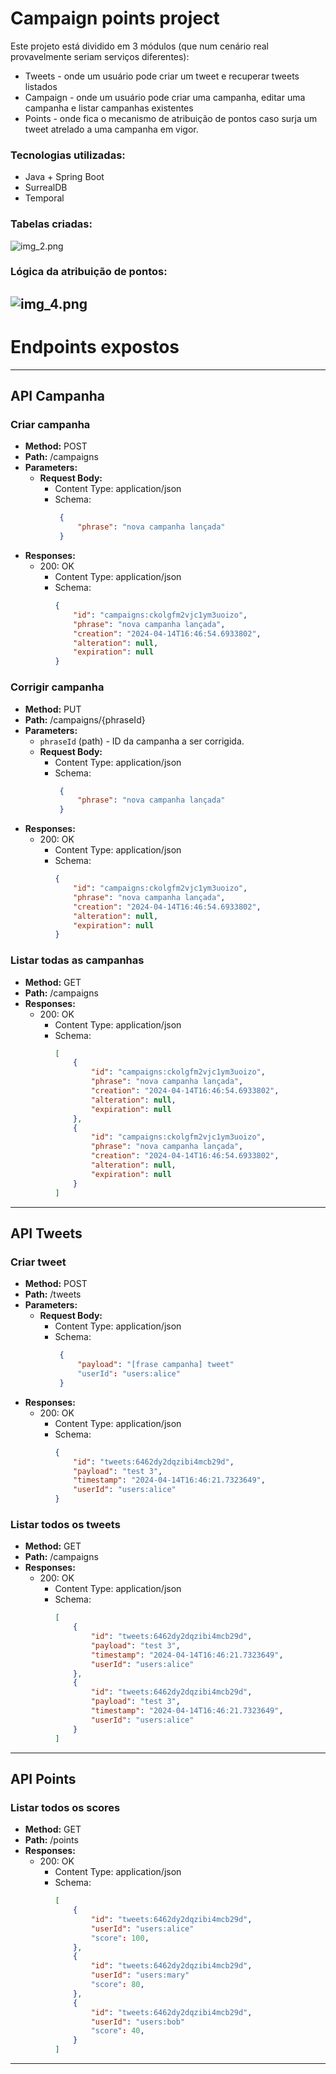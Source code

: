# Campaign points project

Este projeto está dividido em 3 módulos (que num cenário real provavelmente seriam serviços diferentes):
- Tweets - onde um usuário pode criar um tweet e recuperar tweets listados
- Campaign - onde um usuário pode criar uma campanha, editar uma campanha e listar campanhas existentes
- Points - onde fica o mecanismo de atribuição de pontos caso surja um tweet atrelado a uma campanha em vigor.

### Tecnologias utilizadas:
- Java + Spring Boot
- SurrealDB
- Temporal

### Tabelas criadas:
![img_2.png](img_2.png)

### Lógica da atribuição de pontos:
![img_4.png](img_4.png)
---
# Endpoints expostos

---
## API Campanha
### Criar campanha
- **Method:** POST
- **Path:** /campaigns
- **Parameters:**
    - **Request Body:**
        - Content Type: application/json
        - Schema:
             ```json
              {
                  "phrase": "nova campanha lançada"
              }
- **Responses:**
    - 200: OK
        - Content Type: application/json
        - Schema:
            ```json
            {
                "id": "campaigns:ckolgfm2vjc1ym3uoizo",
                "phrase": "nova campanha lançada",
                "creation": "2024-04-14T16:46:54.6933802",
                "alteration": null,
                "expiration": null
            }
          
### Corrigir campanha
- **Method:** PUT
- **Path:** /campaigns/{phraseId}
- **Parameters:**
    - `phraseId` (path) - ID da campanha a ser corrigida.
    - **Request Body:**
        - Content Type: application/json
        - Schema: 
             ```json
              {
                  "phrase": "nova campanha lançada"
              }

- **Responses:**
    - 200: OK
        - Content Type: application/json
        - Schema:
            ```json
            {
                "id": "campaigns:ckolgfm2vjc1ym3uoizo",
                "phrase": "nova campanha lançada",
                "creation": "2024-04-14T16:46:54.6933802",
                "alteration": null,
                "expiration": null
            }

### Listar todas as campanhas
- **Method:** GET
- **Path:** /campaigns
- **Responses:**
    - 200: OK
        - Content Type: application/json
        - Schema:
            ```json
            [
                {
                    "id": "campaigns:ckolgfm2vjc1ym3uoizo",
                    "phrase": "nova campanha lançada",
                    "creation": "2024-04-14T16:46:54.6933802",
                    "alteration": null,
                    "expiration": null
                },
                {
                    "id": "campaigns:ckolgfm2vjc1ym3uoizo",
                    "phrase": "nova campanha lançada",
                    "creation": "2024-04-14T16:46:54.6933802",
                    "alteration": null,
                    "expiration": null
                }
            ]
---
## API Tweets
### Criar tweet
- **Method:** POST
- **Path:** /tweets
- **Parameters:**
    - **Request Body:**
        - Content Type: application/json
        - Schema:
             ```json
              {
                  "payload": "[frase campanha] tweet"
                  "userId": "users:alice"
              }
- **Responses:**
    - 200: OK
        - Content Type: application/json
        - Schema:
            ```json
            {
                "id": "tweets:6462dy2dqzibi4mcb29d",
                "payload": "test 3",
                "timestamp": "2024-04-14T16:46:21.7323649",
                "userId": "users:alice"
            }

### Listar todos os tweets
- **Method:** GET
- **Path:** /campaigns
- **Responses:**
    - 200: OK
        - Content Type: application/json
        - Schema:
            ```json
            [
                {
                    "id": "tweets:6462dy2dqzibi4mcb29d",
                    "payload": "test 3",
                    "timestamp": "2024-04-14T16:46:21.7323649",
                    "userId": "users:alice"
                },
                {
                    "id": "tweets:6462dy2dqzibi4mcb29d",
                    "payload": "test 3",
                    "timestamp": "2024-04-14T16:46:21.7323649",
                    "userId": "users:alice"
                }
            ]
---
## API Points
### Listar todos os scores
- **Method:** GET
- **Path:** /points
- **Responses:**
    - 200: OK
        - Content Type: application/json
        - Schema:
            ```json
            [
                {
                    "id": "tweets:6462dy2dqzibi4mcb29d",
                    "userId": "users:alice"
                    "score": 100,
                },
                {
                    "id": "tweets:6462dy2dqzibi4mcb29d",
                    "userId": "users:mary"
                    "score": 80,
                },
                {
                    "id": "tweets:6462dy2dqzibi4mcb29d",
                    "userId": "users:bob"
                    "score": 40,
                }
            ]
---


